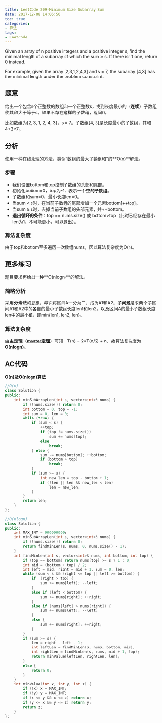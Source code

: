 ```yaml
---
title: LeetCode 209-Minimum Size Subarray Sum
date: 2017-12-08 14:06:50
toc: true
categories: 
- 算法
tags:
- LeetCode
---
```

Given an array of n positive integers and a positive integer s, find the minimal length of a subarray of which the sum ≥ s. If there isn't one, return 0 instead.

For example, given the array [2,3,1,2,4,3] and s = 7,
the subarray [4,3] has the minimal length under the problem constraint.

## 题意
给出一个包含n个正整数的数组和一个正整数s，找到长度最小的（**连续**）子数组使其和大于等于s。如果不存在这样的子数组，返回0。

比如数组为[2, 3, 1, 2, 4, 3]，s = 7。子数组[4, 3]是长度最小的子数组，其和4+3≥7。

## 分析
使用一种在线处理的方法，类似“数组的最大子数组和”的**O(n)**解法。
### 步骤
* 我们设置bottom和top控制子数组的头部和尾部。
* 初始化bottom=0，top为-1，表示一个**空的子数组**。
* 子数组和sum=0，最小长度len=0。
* 当sum < s时，在当前子数组的尾部增加一个元素bottom[++top]。
* 当sum ≥ s时，去掉当前子数组的头部元素，并++bottom。
* **退出循环的条件**：top == nums.size() 或 bottom>top（此时已经存在最小len为1，不可能更小，可以退出）。

### 算法复杂度
由于top和bottom至多遍历一次数组nums，因此算法复杂度为O(n)。

## 更多练习
题目要求再给出一种**O(nlogn)**的解法。

### 简略分析
采用**分治法**的思想。每次将区间A一分为二，成为A1和A2。**子问题**是求两个子区间A1和A2中的各自的最小子数组长度len1和len2，以及区间A的最小子数组长度len中的最小值，即min{len1, len2, len}。

### 算法复杂度
由**主定理**（[**master定理**](http://zh.wikipedia.org/wiki/%E4%B8%BB%E5%AE%9A%E7%90%86)）可知：T(n) = 2*T(n/2) + n，故算法复杂度为**O(nlogn)**。

## AC代码
**O(n)及O(nlogn)算法**

```cpp
//O(n)
class Solution {
public:
    int minSubArrayLen(int s, vector<int>& nums) {
        if (!nums.size()) return 0;
        int bottom = 0, top = -1;
        int sum = 0, len = 0;
        while (true) {
            if (sum < s) {
                ++top;
                if (top != nums.size())
                    sum += nums[top];
                else
                    break;
            } else {
                sum -= nums[bottom]; ++bottom;
                if (bottom > top)
                    break;
            }
            if (sum >= s) {
                int new_len = top - bottom + 1;
                if (!len || len && new_len < len)
                    len = new_len;
            }
        }
        return len;
    }
};

//O(nlogn)
class Solution {
public:
    int MAX_INT = 999999999;
    int minSubArrayLen(int s, vector<int>& nums) {
        if (!nums.size()) return 0;
        return findMinLen(s, nums, 0, nums.size() - 1);
    }
    int findMinLen(int s, vector<int>& nums, int bottom, int top) {
        if (top == bottom) return nums[top] >= s ? 1 : 0;
        int mid = (bottom + top) / 2;
        int left = mid, right = mid + 1, sum = 0, len;
        while (sum < s && (right <= top || left >= bottom)) {
            if  (right > top) {
                sum += nums[left]; --left;
            }
            else if (left < bottom) {
                sum += nums[right]; ++right;
            }
            else if (nums[left] > nums[right]) {
                sum += nums[left]; --left;
            }
            else {
                sum += nums[right]; ++right;
            }
        }
        if (sum >= s) {
            len = right - left - 1;
            int leftLen = findMinLen(s, nums, bottom, mid);
            int rightLen = findMinLen(s, nums, mid + 1, top);
            return minValue(leftLen, rightLen, len);
        }
        else {
            return 0;
        }
    }
    int minValue(int x, int y, int z) {
        if (!x) x = MAX_INT;
        if (!y) y = MAX_INT;
        if (x <= y && x <= z) return x;
        if (y <= x && y <= z) return y;
        return z;
    }
};
```